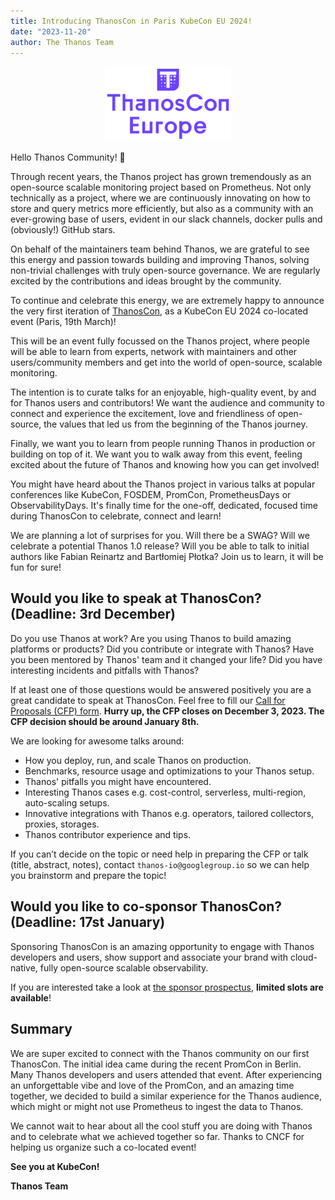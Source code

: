 ```yaml
---
title: Introducing ThanosCon in Paris KubeCon EU 2024!
date: "2023-11-20"
author: The Thanos Team
---
```


<p align="center"><img height="40%" src="img/ThanosCon.png" width="40%"/></p>

Hello Thanos Community! 👋

Through recent years, the Thanos project has grown tremendously as an open-source scalable monitoring project based on Prometheus. Not only technically as a project, where we are continuously innovating on how to store and query metrics more efficiently, but also as a community with an ever-growing base of users, evident in our slack channels, docker pulls and (obviously!) GitHub stars.

On behalf of the maintainers team behind Thanos, we are grateful to see this energy and passion towards building and improving Thanos, solving non-trivial challenges with truly open-source governance. We are regularly excited by the contributions and ideas brought by the community.

To continue and celebrate this energy, we are extremely happy to announce the very first iteration of [ThanosCon](https://events.linuxfoundation.org/kubecon-cloudnativecon-europe/co-located-events/thanoscon/#about), as a KubeCon EU 2024 co-located event (Paris, 19th March)!

This will be an event fully focussed on the Thanos project, where people will be able to learn from experts, network with maintainers and other users/community members and get into the world of open-source, scalable monitoring.

The intention is to curate talks for an enjoyable, high-quality event, by and for Thanos users and contributors! We want the audience and community to connect and experience the excitement, love and friendliness of open-source, the values that led us from the beginning of the Thanos journey.

Finally, we want you to learn from people running Thanos in production or building on top of it. We want you to walk away from this event, feeling excited about the future of Thanos and knowing how you can get involved!

You might have heard about the Thanos project in various talks at popular conferences like KubeCon, FOSDEM, PromCon, PrometheusDays or ObservabilityDays. It's finally time for the one-off, dedicated, focused time during ThanosCon to celebrate, connect and learn!

We are planning a lot of surprises for you. Will there be a SWAG? Will we celebrate a potential Thanos 1.0 release? Will you be able to talk to initial authors like Fabian Reinartz and Bartłomiej Płotka? Join us to learn, it will be fun for sure!

## Would you like to speak at ThanosCon? (Deadline: 3rd December)

Do you use Thanos at work? Are you using Thanos to build amazing platforms or products? Did you contribute or integrate with Thanos? Have you been mentored by Thanos' team and it changed your life? Did you have interesting incidents and pitfalls with Thanos?

If at least one of those questions would be answered positively you are a great candidate to speak at ThanosCon. Feel free to fill our [Call for Proposals (CFP) form](https://events.linuxfoundation.org/kubecon-cloudnativecon-europe/co-located-events/thanoscon/#call-for-proposals). **Hurry up, the CFP closes on December 3, 2023. The CFP decision should be around January 8th.**

We are looking for awesome talks around:
* How you deploy, run, and scale Thanos on production.
* Benchmarks, resource usage and optimizations to your Thanos setup.
* Thanos' pitfalls you might have encountered.
* Interesting Thanos cases e.g. cost-control, serverless, multi-region, auto-scaling setups.
* Innovative integrations with Thanos e.g. operators, tailored collectors, proxies, storages.
* Thanos contributor experience and tips.

If you can’t decide on the topic or need help in preparing the CFP or talk (title, abstract, notes), contact `thanos-io@googlegroup.io` so we can help you brainstorm and prepare the topic!

## Would you like to co-sponsor ThanosCon? (Deadline: 17st January)

Sponsoring ThanosCon is an amazing opportunity to engage with Thanos developers and users, show support and associate your brand with cloud-native, fully open-source scalable observability.

If you are interested take a look at [the sponsor prospectus](https://events.linuxfoundation.org/kubecon-cloudnativecon-europe/co-located-events/thanoscon/#sponsor), **limited slots are available**!

## Summary

We are super excited to connect with the Thanos community on our first ThanosCon. The initial idea came during the recent PromCon in Berlin. Many Thanos developers and users attended that event. After experiencing an unforgettable vibe and love of the PromCon, and an amazing time together, we decided to build a similar experience for the Thanos audience, which might or might not use Prometheus to ingest the data to Thanos.

We cannot wait to hear about all the cool stuff you are doing with Thanos and to celebrate what we achieved together so far. Thanks to CNCF for helping us organize such a co-located event!

**See you at KubeCon!** 

**Thanos Team**
